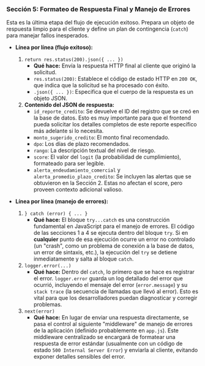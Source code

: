 ### Sección 5: Formateo de Respuesta Final y Manejo de Errores

Esta es la última etapa del flujo de ejecución exitoso. Prepara un objeto de respuesta limpio para el cliente y define un plan de contingencia (`catch`) para manejar fallos inesperados.

*   **Línea por línea (flujo exitoso):**
    1.  `return res.status(200).json({ ... })`
        *   **Qué hace:** Envía la respuesta HTTP final al cliente que originó la solicitud.
        *   `res.status(200)`: Establece el código de estado HTTP en `200 OK`, que indica que la solicitud se ha procesado con éxito.
        *   `.json({ ... })`: Especifica que el cuerpo de la respuesta es un objeto JSON.
    2.  **Contenido del JSON de respuesta:**
        *   `id_reporte_credito`: Se devuelve el ID del registro que se creó en la base de datos. Esto es muy importante para que el frontend pueda solicitar los detalles completos de este reporte específico más adelante si lo necesita.
        *   `monto_sugerido_credito`: El monto final recomendado.
        *   `dpo`: Los días de plazo recomendados.
        *   `rango`: La descripción textual del nivel de riesgo.
        *   `score`: El valor del `logit` (la probabilidad de cumplimiento), formateado para ser legible.
        *   `alerta_endeudamiento_comercial` y `alerta_promedio_plazo_credito`: Se incluyen las alertas que se obtuvieron en la Sección 2. Estas no afectan el score, pero proveen contexto adicional valioso.

*   **Línea por línea (manejo de errores):**
    1.  `} catch (error) { ... }`
        *   **Qué hace:** El bloque `try...catch` es una construcción fundamental en JavaScript para el manejo de errores. El código de las secciones 1 a 4 se ejecuta dentro del bloque `try`. Si en **cualquier** punto de esa ejecución ocurre un error no controlado (un "crash", como un problema de conexión a la base de datos, un error de sintaxis, etc.), la ejecución del `try` se detiene inmediatamente y salta al bloque `catch`.
    2.  `logger.error(...)`
        *   **Qué hace:** Dentro del `catch`, lo primero que se hace es registrar el error. `logger.error` guarda un log detallado del error que ocurrió, incluyendo el mensaje del error (`error.message`) y su `stack trace` (la secuencia de llamadas que llevó al error). Esto es vital para que los desarrolladores puedan diagnosticar y corregir problemas.
    3.  `next(error)`
        *   **Qué hace:** En lugar de enviar una respuesta directamente, se pasa el control al siguiente "middleware" de manejo de errores de la aplicación (definido probablemente en `app.js`). Este middleware centralizado se encargará de formatear una respuesta de error estándar (usualmente con un código de estado `500 Internal Server Error`) y enviarla al cliente, evitando exponer detalles sensibles del error. 